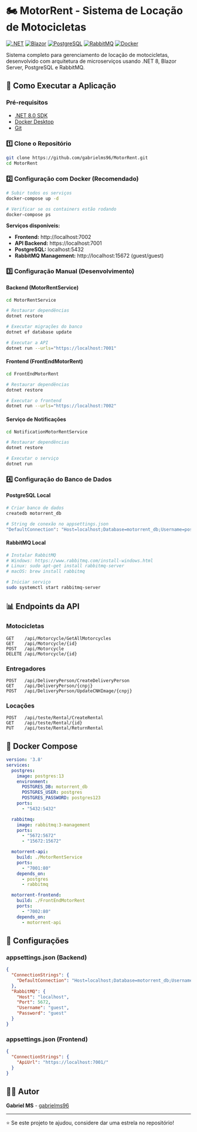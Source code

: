 # 🏍️ MotorRent - Sistema de Locação de Motocicletas

[![.NET](https://img.shields.io/badge/.NET-8.0-blue.svg)](https://dotnet.microsoft.com/)
[![Blazor](https://img.shields.io/badge/Blazor-Server-purple.svg)](https://blazor.net/)
[![PostgreSQL](https://img.shields.io/badge/PostgreSQL-13+-blue.svg)](https://www.postgresql.org/)
[![RabbitMQ](https://img.shields.io/badge/RabbitMQ-3.8+-orange.svg)](https://www.rabbitmq.com/)
[![Docker](https://img.shields.io/badge/Docker-Compose-blue.svg)](https://www.docker.com/)

Sistema completo para gerenciamento de locação de motocicletas, desenvolvido com arquitetura de microserviços usando .NET 8, Blazor Server, PostgreSQL e RabbitMQ.

## 🚀 Como Executar a Aplicação

### Pré-requisitos

- [.NET 8.0 SDK](https://dotnet.microsoft.com/download/dotnet/8.0)
- [Docker Desktop](https://www.docker.com/products/docker-desktop)
- [Git](https://git-scm.com/)

### 1️⃣ Clone o Repositório

```bash
git clone https://github.com/gabrielms96/MotorRent.git
cd MotorRent
```

### 2️⃣ Configuração com Docker (Recomendado)

```bash
# Subir todos os serviços
docker-compose up -d

# Verificar se os containers estão rodando
docker-compose ps
```

**Serviços disponíveis:**
- **Frontend:** http://localhost:7002
- **API Backend:** https://localhost:7001
- **PostgreSQL:** localhost:5432
- **RabbitMQ Management:** http://localhost:15672 (guest/guest)

### 3️⃣ Configuração Manual (Desenvolvimento)

#### Backend (MotorRentService)
```bash
cd MotorRentService

# Restaurar dependências
dotnet restore

# Executar migrações do banco
dotnet ef database update

# Executar a API
dotnet run --urls="https://localhost:7001"
```

#### Frontend (FrontEndMotorRent)
```bash
cd FrontEndMotorRent

# Restaurar dependências
dotnet restore

# Executar o frontend
dotnet run --urls="https://localhost:7002"
```

#### Serviço de Notificações
```bash
cd NotificationMotorRentService

# Restaurar dependências
dotnet restore

# Executar o serviço
dotnet run
```

### 4️⃣ Configuração do Banco de Dados

#### PostgreSQL Local
```bash
# Criar banco de dados
createdb motorrent_db

# String de conexão no appsettings.json
"DefaultConnection": "Host=localhost;Database=motorrent_db;Username=postgres;Password=sua_senha"
```

#### RabbitMQ Local
```bash
# Instalar RabbitMQ
# Windows: https://www.rabbitmq.com/install-windows.html
# Linux: sudo apt-get install rabbitmq-server
# macOS: brew install rabbitmq

# Iniciar serviço
sudo systemctl start rabbitmq-server
```

## 📊 Endpoints da API

### Motocicletas
```http
GET    /api/Motorcycle/GetAllMotorcycles
GET    /api/Motorcycle/{id}
POST   /api/Motorcycle
DELETE /api/Motorcycle/{id}
```

### Entregadores
```http
POST   /api/DeliveryPerson/CreateDeliveryPerson
GET    /api/DeliveryPerson/{cnpj}
POST   /api/DeliveryPerson/UpdateCNHImage/{cnpj}
```

### Locações
```http
POST   /api/teste/Rental/CreateRental
GET    /api/teste/Rental/{id}
PUT    /api/teste/Rental/ReturnRental
```

## 🐳 Docker Compose

```yaml
version: '3.8'
services:
  postgres:
    image: postgres:13
    environment:
      POSTGRES_DB: motorrent_db
      POSTGRES_USER: postgres
      POSTGRES_PASSWORD: postgres123
    ports:
      - "5432:5432"

  rabbitmq:
    image: rabbitmq:3-management
    ports:
      - "5672:5672"
      - "15672:15672"

  motorrent-api:
    build: ./MotorRentService
    ports:
      - "7001:80"
    depends_on:
      - postgres
      - rabbitmq

  motorrent-frontend:
    build: ./FrontEndMotorRent
    ports:
      - "7002:80"
    depends_on:
      - motorrent-api
```


## 🔧 Configurações

### appsettings.json (Backend)
```json
{
  "ConnectionStrings": {
    "DefaultConnection": "Host=localhost;Database=motorrent_db;Username=postgres;Password=postgres123"
  },
  "RabbitMQ": {
    "Host": "localhost",
    "Port": 5672,
    "Username": "guest",
    "Password": "guest"
  }
}
```

### appsettings.json (Frontend)
```json
{
  "ConnectionStrings": {
    "ApiUrl": "https://localhost:7001/"
  }
}
```

## 👨‍💻 Autor

**Gabriel MS** - [gabrielms96](https://github.com/gabrielms96)

---

⭐ Se este projeto te ajudou, considere dar uma estrela no repositório!
